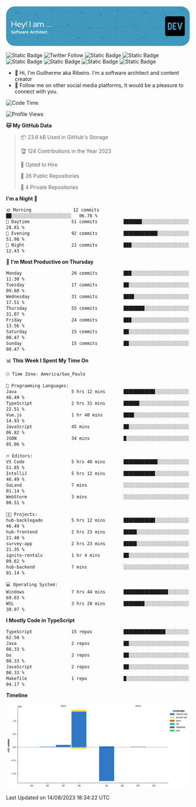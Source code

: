 ![Header](./assets/github-header-image.png)

![Static Badge](https://img.shields.io/badge/Software%20Architect-blue)
 ![Twitter Follow](https://img.shields.io/twitter/follow/dev_pkg) ![Static Badge](https://img.shields.io/badge/Java-orange) ![Static Badge](https://img.shields.io/badge/Springboot-green) ![Static Badge](https://img.shields.io/badge/Golang-blue) ![Static Badge](https://img.shields.io/badge/Nodejs-green) ![Static Badge](https://img.shields.io/badge/Javascript-yellow) ![Static Badge](https://img.shields.io/badge/Vuejs-green)

- 👋 Hi, I'm Guilherme aka Ribeiro. I'm a software architect and content creator
- 👀 Follow me on other social media platforms, It would be a pleasure to connect with you.

<!--START_SECTION:waka-->
![Code Time](http://img.shields.io/badge/Code%20Time-43%20hrs%208%20mins-blue)

![Profile Views](http://img.shields.io/badge/Profile%20Views-38-blue)

**🐱 My GitHub Data** 

> 📦 23.6 kB Used in GitHub's Storage 
 > 
> 🏆 124 Contributions in the Year 2023
 > 
> 💼 Opted to Hire
 > 
> 📜 26 Public Repositories 
 > 
> 🔑 4 Private Repositories 
 > 
**I'm a Night 🦉** 

```text
🌞 Morning                12 commits          ██░░░░░░░░░░░░░░░░░░░░░░░   06.78 % 
🌆 Daytime                51 commits          ███████░░░░░░░░░░░░░░░░░░   28.81 % 
🌃 Evening                92 commits          █████████████░░░░░░░░░░░░   51.98 % 
🌙 Night                  22 commits          ███░░░░░░░░░░░░░░░░░░░░░░   12.43 % 
```
📅 **I'm Most Productive on Thursday** 

```text
Monday                   20 commits          ███░░░░░░░░░░░░░░░░░░░░░░   11.30 % 
Tuesday                  17 commits          ██░░░░░░░░░░░░░░░░░░░░░░░   09.60 % 
Wednesday                31 commits          ████░░░░░░░░░░░░░░░░░░░░░   17.51 % 
Thursday                 55 commits          ████████░░░░░░░░░░░░░░░░░   31.07 % 
Friday                   24 commits          ███░░░░░░░░░░░░░░░░░░░░░░   13.56 % 
Saturday                 15 commits          ██░░░░░░░░░░░░░░░░░░░░░░░   08.47 % 
Sunday                   15 commits          ██░░░░░░░░░░░░░░░░░░░░░░░   08.47 % 
```


📊 **This Week I Spent My Time On** 

```text
🕑︎ Time Zone: America/Sao_Paulo

💬 Programming Languages: 
Java                     5 hrs 12 mins       ████████████░░░░░░░░░░░░░   46.49 % 
TypeScript               2 hrs 31 mins       ██████░░░░░░░░░░░░░░░░░░░   22.51 % 
Vue.js                   1 hr 40 mins        ████░░░░░░░░░░░░░░░░░░░░░   14.93 % 
JavaScript               45 mins             ██░░░░░░░░░░░░░░░░░░░░░░░   06.82 % 
JSON                     34 mins             █░░░░░░░░░░░░░░░░░░░░░░░░   05.06 % 

🔥 Editors: 
VS Code                  5 hrs 48 mins       █████████████░░░░░░░░░░░░   51.85 % 
IntelliJ                 5 hrs 12 mins       ████████████░░░░░░░░░░░░░   46.49 % 
GoLand                   7 mins              ░░░░░░░░░░░░░░░░░░░░░░░░░   01.14 % 
WebStorm                 3 mins              ░░░░░░░░░░░░░░░░░░░░░░░░░   00.51 % 

🐱‍💻 Projects: 
hub-backlegado           5 hrs 12 mins       ████████████░░░░░░░░░░░░░   46.49 % 
hub-frontend             2 hrs 23 mins       █████░░░░░░░░░░░░░░░░░░░░   21.40 % 
survey-app               2 hrs 23 mins       █████░░░░░░░░░░░░░░░░░░░░   21.35 % 
ignite-rentalx           1 hr 4 mins         ██░░░░░░░░░░░░░░░░░░░░░░░   09.62 % 
hub-backend              7 mins              ░░░░░░░░░░░░░░░░░░░░░░░░░   01.14 % 

💻 Operating System: 
Windows                  7 hrs 44 mins       █████████████████░░░░░░░░   69.03 % 
WSL                      3 hrs 28 mins       ████████░░░░░░░░░░░░░░░░░   30.97 % 
```

**I Mostly Code in TypeScript** 

```text
TypeScript               15 repos            ████████████████░░░░░░░░░   62.50 % 
Java                     2 repos             ██░░░░░░░░░░░░░░░░░░░░░░░   08.33 % 
Go                       2 repos             ██░░░░░░░░░░░░░░░░░░░░░░░   08.33 % 
JavaScript               2 repos             ██░░░░░░░░░░░░░░░░░░░░░░░   08.33 % 
Makefile                 1 repo              █░░░░░░░░░░░░░░░░░░░░░░░░   04.17 % 
```



**Timeline**

![Lines of Code chart](https://raw.githubusercontent.com/Guilhrib/Guilhrib/main/assets/bar_graph.png)


 Last Updated on 14/08/2023 18:34:22 UTC
<!--END_SECTION:waka-->
